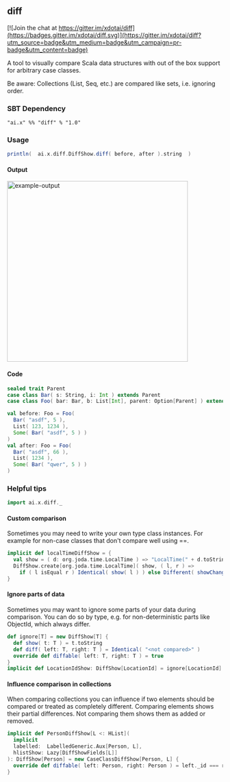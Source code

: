 ## diff

[![Join the chat at https://gitter.im/xdotai/diff](https://badges.gitter.im/xdotai/diff.svg)](https://gitter.im/xdotai/diff?utm_source=badge&utm_medium=badge&utm_campaign=pr-badge&utm_content=badge)

A tool to visually compare Scala data structures with out of the box support for arbitrary case classes.

Be aware: Collections (List, Seq, etc.) are compared like sets, i.e. ignoring order.

### SBT Dependency

`"ai.x" %% "diff" % "1.0"`

### Usage

```scala
println(  ai.x.diff.DiffShow.diff( before, after ).string  )
```

#### Output

<img width="422" alt="example-output" src="https://cloud.githubusercontent.com/assets/274947/15580477/e46957e6-2336-11e6-919c-3eaf00f60cff.png">

#### Code

```scala
sealed trait Parent
case class Bar( s: String, i: Int ) extends Parent
case class Foo( bar: Bar, b: List[Int], parent: Option[Parent] ) extends Parent

val before: Foo = Foo(
  Bar( "asdf", 5 ),
  List( 123, 1234 ),
  Some( Bar( "asdf", 5 ) )
)
val after: Foo = Foo(
  Bar( "asdf", 66 ),
  List( 1234 ),
  Some( Bar( "qwer", 5 ) )
)
```

### Helpful tips

```scala
import ai.x.diff._
```

#### Custom comparison

Sometimes you may need to write your own type class instances. For example for non-case classes that don't compare well using ==.

```scala
implicit def localTimeDiffShow = {
  val show = ( d: org.joda.time.LocalTime ) => "LocalTime(" + d.toString + ")"
  DiffShow.create[org.joda.time.LocalTime]( show, ( l, r ) =>
    if ( l isEqual r ) Identical( show( l ) ) else Different( showChange( show( l ), show( r ) ) ) )
}
```

#### Ignore parts of data

Sometimes you may want to ignore some parts of your data during comparison.
You can do so by type, e.g. for non-deterministic parts like ObjectId, which always differ.

```scala
def ignore[T] = new DiffShow[T] {
  def show( t: T ) = t.toString
  def diff( left: T, right: T ) = Identical( "<not compared>" )
  override def diffable( left: T, right: T ) = true
}
implicit def LocationIdShow: DiffShow[LocationId] = ignore[LocationId]
```

#### Influence comparison in collections

When comparing collections you can influence if two elements should be compared or treated as completely different.
Comparing elements shows their partial differences. Not comparing them shows them as added or removed.

```scala
implicit def PersonDiffShow[L <: HList](
  implicit
  labelled:  LabelledGeneric.Aux[Person, L],
  hlistShow: Lazy[DiffShowFields[L]]
): DiffShow[Person] = new CaseClassDiffShow[Person, L] {
  override def diffable( left: Person, right: Person ) = left._id === right._id
}
```
